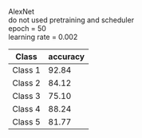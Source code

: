 AlexNet  
do not used pretraining and scheduler  
epoch = 50  
learning rate = 0.002  
  
  
  
|Class|accuracy|
|------|---|
|Class 1|92.84|
|Class 2|84.12|
|Class 3|75.10|
|Class 4|88.24|
|Class 5|81.77|
